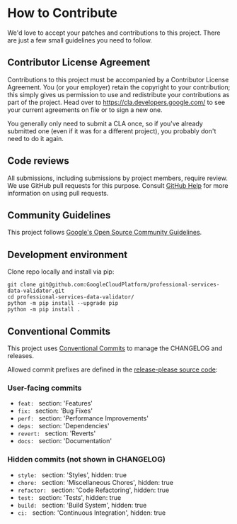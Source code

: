 # How to Contribute

We'd love to accept your patches and contributions to this project. There are
just a few small guidelines you need to follow.

## Contributor License Agreement

Contributions to this project must be accompanied by a Contributor License
Agreement. You (or your employer) retain the copyright to your contribution;
this simply gives us permission to use and redistribute your contributions as
part of the project. Head over to <https://cla.developers.google.com/> to see
your current agreements on file or to sign a new one.

You generally only need to submit a CLA once, so if you've already submitted one
(even if it was for a different project), you probably don't need to do it
again.

## Code reviews

All submissions, including submissions by project members, require review. We
use GitHub pull requests for this purpose. Consult
[GitHub Help](https://help.github.com/articles/about-pull-requests/) for more
information on using pull requests.

## Community Guidelines

This project follows [Google's Open Source Community
Guidelines](https://opensource.google/conduct/).

## Development environment

Clone repo locally and install via pip:

```
git clone git@github.com:GoogleCloudPlatform/professional-services-data-validator.git
cd professional-services-data-validator/
python -m pip install --upgrade pip
python -m pip install .
```

## Conventional Commits

This project uses [Conventional
Commits](https://www.conventionalcommits.org/en/v1.0.0/) to manage the
CHANGELOG and releases.

Allowed commit prefixes are defined in the [release-please source
code](https://github.com/googleapis/release-please/blob/master/src/releasers/python.ts):

### User-facing commits

- `feat: ` section: 'Features'
- `fix: ` section: 'Bug Fixes'
- `perf: ` section: 'Performance Improvements'
- `deps: ` section: 'Dependencies'
- `revert: ` section: 'Reverts'
- `docs: ` section: 'Documentation'

### Hidden commits (not shown in CHANGELOG)

- `style: ` section: 'Styles', hidden: true
- `chore: ` section: 'Miscellaneous Chores', hidden: true
- `refactor: ` section: 'Code Refactoring', hidden: true
- `test: ` section: 'Tests', hidden: true
- `build: ` section: 'Build System', hidden: true
- `ci: ` section: 'Continuous Integration', hidden: true
